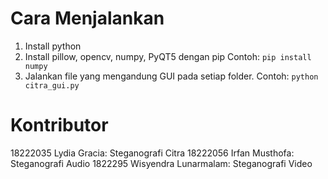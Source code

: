 # Cara Menjalankan
1. Install python
2. Install pillow, opencv, numpy, PyQT5 dengan pip
   Contoh: `pip install numpy`
4. Jalankan file yang mengandung GUI pada setiap folder.
   Contoh: `python citra_gui.py`

# Kontributor
18222035 Lydia Gracia: Steganografi Citra
18222056 Irfan Musthofa: Steganografi Audio
1822295 Wisyendra Lunarmalam: Steganografi Video
